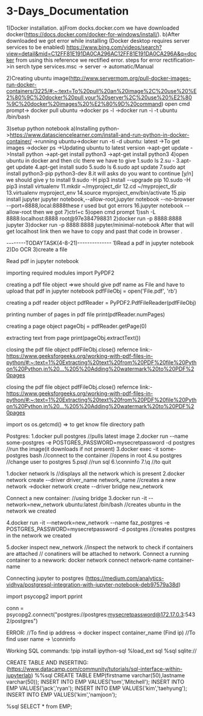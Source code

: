 # 3-Days_Documentation

1)Docker installation. a)From docks.docker.com we have downloaded docker(https://docs.docker.com/docker-for-windows/install/). b)After downloaded we got error while installing (Docker desktop requires server services to be enabled) https://www.bing.com/videos/search?view=detail&mid=C12FF81E191DA0CA296AC12FF81E191DA0CA296A&q=docker from using this reference we rectified error. steps for error rectification->in serch type services.msc -> server -> automatic/Manual

2)Creating ubuntu image(http://www.servermom.org/pull-docker-images-run-docker-containers/3225/#:~:text=To%20pull%20an%20image%2C%20use%20%E2%80%9C%20docker%20pull,your%20server%2C%20use%20%E2%80%9C%20docker%20images%20%E2%80%9D%20command) open cmd prompt-> docker pull ubuntu ->docker ps -l ->docker run -i -t ubuntu /bin/bash

3)setup python notebook a)Installing python->https://www.datasciencelearner.com/install-and-run-python-in-docker-container/ ->running ubuntu->docker run -ti -d ubuntu: latest ->To get images ->docker ps ->Updating ubuntu to latest version ->apt-get update ->Install python ->apt-get install python3 ->apt-get install python3 4)open ubuntu in docker and then clc there we have to give 1.sudo ls 2.su - 3.apt-get update 4.apt-get install sudo 5.sudo ls 6.sudo apt update 7.sudo apt install python3-pip python3-dev 8.it will asks do you want to continue [y/n] we should give y to install 9.sudo -H pip3 install --upgrade pip 10.sudo -H pip3 install virtualenv 11.mkdir ~/myproject_dir 12.cd ~/myproject_dir 13.virtualenv myproject_env 14.source myproject_env/bin/activate 15.pip install jupyter jupyter notebook,--allow-root,jupyter notebook --no-browser --port=8888,local:8888these r used but got errors 16.jupyter notebook --allow-root then we got 7)ctrl+c 5)open cmd prompt 1)ssh -L 8888:localhost:8888 root@97e384798831 2)docker run -p 8888:8888 jupyter 3)docker run -p 8888:8888 jupyter/minimal-notebook After that will get localhost link then we have to copy and past that code in browser .

--------TODAYTASK(4-8-21)-------------- 1)Read a pdf in jupyter notebook 2)Do OCR 3)create a file

Read pdf in jupyter notebook

importing required modules
import PyPDF2

creating a pdf file object =>we should give pdf name as File and have to upload that pdf in jupyter notebook
pdfFileObj = open('File.pdf', 'rb')

creating a pdf reader object
pdfReader = PyPDF2.PdfFileReader(pdfFileObj)

printing number of pages in pdf file
print(pdfReader.numPages)

creating a page object
pageObj = pdfReader.getPage(0)

extracting text from page
print(pageObj.extractText())

closing the pdf file object
pdfFileObj.close() refernce link:-https://www.geeksforgeeks.org/working-with-pdf-files-in-python/#:~:text=1%20Extracting%20text%20from%20PDF%20file%20Python%20Python,in%20...%205%20Adding%20watermark%20to%20PDF%20pages

closing the pdf file object
pdfFileObj.close() refernce link:-https://www.geeksforgeeks.org/working-with-pdf-files-in-python/#:~:text=1%20Extracting%20text%20from%20PDF%20file%20Python%20Python,in%20...%205%20Adding%20watermark%20to%20PDF%20pages

import os os.getcmd() => to get know file directory path

Postgres: 1.docker pull postgres //pulls latest image 2.docker run --name some-postgres -e POSTGRES_PASSWORD=mysecretpassword -d postgres //run the image(it downloads if not present) 3.docker exec -it some-postgres bash //connect to the container //opens in root 4.su postgres //change user to postgres 5.psql //run sql 6.\conninfo 7.\q //to quit

1.docker network ls //displays all the network which is present 2.docker network create --driver driver_name network_name //creates a new network ->docker network create --driver bridge new_network

Connect a new container: //using bridge 3.docker run -it --network=new_network ubuntu:latest /bin/bash //creates ubuntu in the network we created

4.docker run -it --network=new_network --name faz_postgres -e POSTGRES_PASSWORD=mysecretpassword -d postgres //creates postgres in the network we created

5.docker inspect new_network //inspect the network to check if containers are attached // conatiners will be attached to network. Connect a running container to a newwork: docker network connect network-name container-name

Connecting jupyter to postgres (https://medium.com/analytics-vidhya/postgresql-integration-with-jupyter-notebook-deb97579a38d)

import psycopg2
import pprint

conn = psycopg2.connect("postgres://postgres:mysecretpassword@172.17.0.3:5432/postgres")

ERROR: //To find ip address -> docker inspect container_name (Find ip) //To find user name -> \conninfo

Working SQL commands: !pip install ipython-sql %load_ext sql %sql sqlite://

CREATE TABLE AND INSERTING:(https://www.datacamp.com/community/tutorials/sql-interface-within-jupyterlab) %%sql CREATE TABLE EMP(firstname varchar(50),lastname varchar(50)); INSERT INTO EMP VALUES('tom','Mitchell'); INSERT INTO EMP VALUES('jack','ryan'); INSERT INTO EMP VALUES('kim','taehyung'); INSERT INTO EMP VALUES('kim','namjoon');

%sql SELECT * from EMP;
